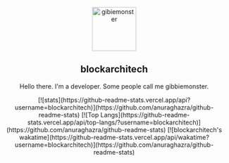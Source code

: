 <p align="center">
 <img width="100px" src="https://visage.surgeplay.com/head/512/5be5755e-8a9d-484d-b1cf-446b9a7951d8"  align="center" alt="gibiemonster" />
 <h2 align="center">blockarchitech</h2>
 <p align="center">Hello there. I'm a developer. Some people call me gibbiemonster.</p>
</p>
  </p>

<p align=center>
[![stats](https://github-readme-stats.vercel.app/api?username=blockarchitech)](https://github.com/anuraghazra/github-readme-stats)
[![Top Langs](https://github-readme-stats.vercel.app/api/top-langs/?username=blockarchitech)](https://github.com/anuraghazra/github-readme-stats)
[![blockarchitech's wakatime](https://github-readme-stats.vercel.app/api/wakatime?username=blockarchitech)](https://github.com/anuraghazra/github-readme-stats)

